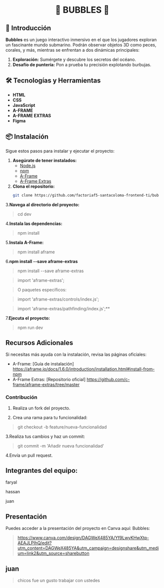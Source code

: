 # <p align="center">🌊 BUBBLES 🌊</p>

## 🌟 Introducción  
**Bubbles** es un juego interactivo inmersivo en el que los jugadores exploran un fascinante mundo submarino. Podrán observar objetos 3D como peces, corales, y más, mientras se enfrentan a dos dinámicas principales:  
1. **Exploración:** Sumérgete y descubre los secretos del océano.  
2. **Desafío de puntería:** Pon a prueba tu precisión explotando burbujas.  

## 🛠️ Tecnologías y Herramientas  
- **HTML**  
- **CSS**  
- **JavaScript**  
- **A-FRAME**  
- **A-FRAME EXTRAS**  
- **Figma**  

## 📦 Instalación  
Sigue estos pasos para instalar y ejecutar el proyecto:  
1. **Asegúrate de tener instalados:**  
   - [Node.js](https://nodejs.org/)  
   - [npm](https://www.npmjs.com/)  
   - [A-Frame](https://aframe.io/docs/1.6.0/introduction/installation.html#install-from-npm)  
   - [A-Frame Extras](https://github.com/c-frame/aframe-extras/tree/master)  
2. **Clona el repositorio:**  
   ```bash
   git clone https://github.com/factoriaf5-santacoloma-frontend-ti/bubble-game-hassan-juan-faryal.git


3.**Navega al directorio del proyecto:**
>cd dev
   
4.**Instala las dependencias:**
>npm install

5.**Instala A-Frame:**
>npm install aframe

6.**npm install --save aframe-extras**
>npm install --save aframe-extras

>import 'aframe-extras';

> O paquetes específicos:

>import 'aframe-extras/controls/index.js';

>import 'aframe-extras/pathfinding/index.js';**


7.**Ejecuta el proyecto:**
>npm run dev


## Recursos Adicionales

Si necesitas más ayuda con la instalación, revisa las páginas oficiales:

   * A-Frame: [Guía de instalación] https://aframe.io/docs/1.6.0/introduction/installation.html#install-from-npm
   * A-Frame Extras: [Repositorio oficial] https://github.com/c-frame/aframe-extras/tree/master

### Contribución  
1. Realiza un fork del proyecto.
   
2. Crea una rama para tu funcionalidad:
>git checkout -b feature/nueva-funcionalidad


3.Realiza tus cambios y haz un commit:
>git commit -m 'Añadir nueva funcionalidad'


4.Envía un pull request.


## Integrantes del equipo:
faryal

hassan

juan



## Presentación

Puedes acceder a la presentación del proyecto en Canva aquí:
Bubbles:
>https://www.canva.com/design/DAGWeX485YA/Yf9LwyKHwXtp-AEAJLPIhQ/edit?utm_content=DAGWeX485YA&utm_campaign=designshare&utm_medium=link2&utm_source=sharebutton


## juan
>chicos fue un gusto trabajar con ustedes



